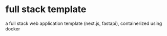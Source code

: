 # full stack template

a full stack web application template (next.js, fastapi), containerized using docker
